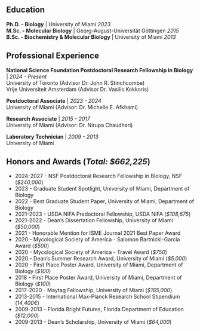 ## Education
**Ph.D. - Biology** | University of Miami _2023_ \
**M.Sc. - Molecular Biology** | Georg-August-Universität Göttingen _2015_ \
**B.Sc. - Biochemistry & Molecular Biology** | University of Miami _2013_

## Professional Experience
**National Science Foundation Postdoctoral Research Fellowship in Biology** | _2024 - Present_ \
University of Toronto (Advisor Dr. John R. Stinchcombe) \
Vrije Universiteit Amsterdam (Advisor Dr. Vasilis Kokkoris)

**Postdoctoral Associate** | _2023 - 2024_ \
University of Miami (Advisor: Dr. Michelle E. Afkhami)

**Research Associate** | _2015 - 2017_ \
University of Miami (Advisor: Dr. Nirupa Chaudhari)

**Laboratory Technician** | _2009 - 2013_ \
University of Miami

## Honors and Awards (_Total: $662,225_)
- 2024-2027 - NSF Postdoctoral Research Fellowship in Biology, NSF (_$240,000_)
- 2023 - Graduate Student Spotlight, University of Miami, Department of Biology
- 2022 - Best Graduate Student Paper, University of Miami, Department of Biology
- 2021-2023 - USDA NIFA Predoctoral Fellowship, USDA NIFA (_$108,675_)
- 2021-2022 - Dean’s Dissertation Fellowship, University of Miami (_$50,000_)
- 2021 - Honorable Mention for ISME Journal 2021 Best Paper Award
- 2020 - Mycological Society of America - Salomon Bartnicki-Garcia Award (_$500_)
- 2020 - Mycological Society of America - Travel Award (_$750_)
- 2020 - Dean’s Summer Research Award, University of Miami (_$5,000_)
- 2020 - First Place Poster Award, University of Miami, Department of Biology (_$100_)
- 2018 - First Place Poster Award, University of Miami, Department of Biology (_$100_)
- 2017-2020 - Maytag Fellowship, University of Miami (_$165,000_)
- 2013-2015 - International Max-Planck Research School Stipendium (_14,400€_)
- 2009-2013 - Florida Bright Futures, Florida Department of Education (_$12,000_)
- 2009-2013 - Dean’s Scholarship, University of Miami (_$64,000_)